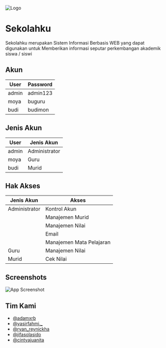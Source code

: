
![Logo](https://dev-to-uploads.s3.amazonaws.com/uploads/articles/th5xamgrr6se0x5ro4g6.png)


# Sekolahku

Sekolahku merupakan Sistem Informasi Berbasis WEB yang dapat digunakan untuk Memberikan informasi seputar perkembangan akademik siswa / siswi
## Akun

| User             |Password                                        | 
| ----------------- | ------------------------------------------------------------------ |
| admin | admin123 |
| moya | buguru 
| budi | budimon |

## Jenis Akun
| User             |Jenis Akun                                        | 
| ----------------- | ------------------------------------------------------------------ |
| admin | Administrator |
| moya | Guru 
| budi | Murid |



## Hak Akses
| Jenis Akun             | Akses                                                          | 
| ----------------- | ------------------------------------------------------------------ |
| Administrator | Kontrol Akun
||Manajemen Murid
||Manajemen Nilai 
||Email
||Manajemen Mata Pelajaran
| Guru | Manajemen Nilai |
| Murid | Cek Nilai |

## Screenshots

![App Screenshot](https://via.placeholder.com/468x300?text=App+Screenshot+Here)


## Tim Kami

- [@adamxrb](https://www.instagram.com/adamxrb)
- [@yasirfahmi._](https://www.instagram.com/yasirfahmi._)
- [@ryan_reynickha](https://www.instagram.com/ryan_reynickha)
- [@jifasolasido](https://www.instagram.com/jifasolasido)
- [@cintyajuanita](https://www.instagram.com/cintyajuanita)

